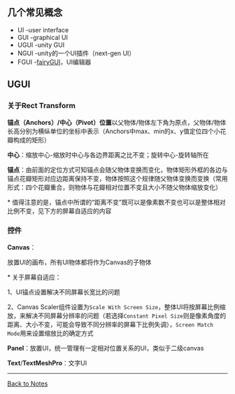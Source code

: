 ## 几个常见概念 
- UI -user interface
- GUI -graphical UI
- UGUI -unity GUI
- NGUI -unity的一个UI插件（next-gen UI）
- FGUI -[fairyGUI](https://fairygui.com/)，UI编辑器
## UGUI 

### 关于Rect Transform 

**锚点（Anchors）/中心（Pivot）位置**以父物体/物体左下角为原点，父物体/物体长高分别为横纵单位的坐标中表示（Anchors中max、min的x、y值定位四个小花瓣构成的矩形） 

**中心**：缩放中心-缩放时中心与各边界距离之比不变；旋转中心-旋转轴所在 

**锚点**：由前面的定位方式可知锚点会随父物体变换而变化，物体矩形外框的各边与锚点花瓣矩形对应边距离保持不变，物体按照这个规律随父物体变换而变换（常用形式：四个花瓣重合，则物体与花瓣相对位置不变且大小不随父物体缩放变化） 

\* 值得注意的是，锚点中所谓的“距离不变”既可以是像素数不变也可以是整体相对比例不变，见下方的屏幕自适应的内容 

### 控件 

**Canvas**： 

放置UI的画布，所有UI物体都将作为Canvas的子物体 

\* 关于屏幕自适应： 

1、UI锚点设置解决不同屏幕长宽比的问题 

2、Canvas Scaler组件设置为`Scale With Screen Size`，整体UI将按屏幕比例缩放，来解决不同屏幕分辨率的问题（若选择`Constant Pixel Size`则是像素角度的距离、大小不变，可能会导致不同分辨率的屏幕下比例失调），`Screen Match Mode`用来设置缩放比的确定方式 

**Panel**：放置UI，统一管理有一定相对位置关系的UI，类似于二级canvas 

**Text**/**TextMeshPro**：文字UI 

---
[Back to Notes](https://github.com/Vincent-zz/Unity/blob/main/UnityNotes.md)